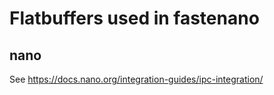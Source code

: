 # Flatbuffers used in fastenano

## nano

See https://docs.nano.org/integration-guides/ipc-integration/
